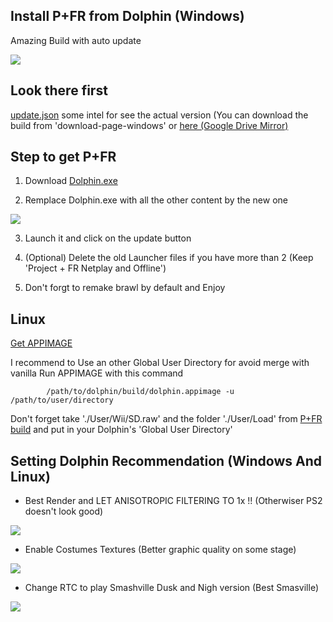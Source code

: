 
## Install P+FR from Dolphin (Windows)

Amazing Build with auto update

<img src="https://github.com/Kenmak77/skills-github-pages/blob/main/French%20PM%20logo3.png?raw=true" align="middle"/>

## Look there first
[update.json](https://kenmak77.github.io/skills-github-pages/update.json) some intel for see the actual version (You can download the build from 'download-page-windows' or [here (Google Drive Mirror)](https://drive.google.com/file/d/1lVseYN-Ycp4TEMNZNuAdHeehSx5Dd1Oq/view?usp=drive_link)

## Step to get P+FR

1. Download [Dolphin.exe](https://github.com/Kenmak77/skills-github-pages/releases/download/P%2BFR/Install.P+fr.zip)

2. Remplace Dolphin.exe with all the other content by the new one
<img src="https://github.com/Kenmak77/skills-github-pages/blob/main/Capture%20d'%C3%A9cran%202025-05-17%20030209.png?raw=true" align=left/>


3. Launch it and click on the update button

4. (Optional) Delete the old Launcher files if you have more than 2 (Keep 'Project + FR Netplay and Offline')

5. Don't forgt to remake brawl by default and Enjoy                                                                                                                                                                                                                                                                                                


## Linux                                                                                                                                                                                                                                                                

[Get APPIMAGE](https://pplusfr.org/P%2BFR.appimage)

I recommend to Use an other Global User Directory for avoid merge with vanilla
Run APPIMAGE with this command 

            /path/to/dolphin/build/dolphin.appimage -u /path/to/user/directory
            
Don't forget take './User/Wii/SD.raw' and the folder './User/Load' from [P+FR build](https://drive.google.com/file/d/1lVseYN-Ycp4TEMNZNuAdHeehSx5Dd1Oq/view?usp=drive_link) and put in your Dolphin's 'Global User Directory'


## Setting Dolphin Recommendation (Windows And Linux)

- Best Render and LET ANISOTROPIC FILTERING TO 1x !! (Otherwiser PS2 doesn't look good)

<img src="https://github.com/user-attachments/assets/5ffbf588-cfbc-4726-a26f-3232e6379bb6" align=left/>                                                                                                                                                                       
                                                                                                                                                                                                                                                                                                                            

- Enable Costumes Textures (Better graphic quality on some stage)

<img src="https://github.com/user-attachments/assets/a1dbface-1a67-4a0f-8af0-eb9c66b3bc78" align=left/>                                                                                                                                                                        

- Change RTC to play Smashville Dusk and Nigh version (Best Smasville)                                                                                                                                                                                      

<img src="https://github.com/user-attachments/assets/b082d05f-4387-41b5-be5f-19fbbb93d315" align =left/>




